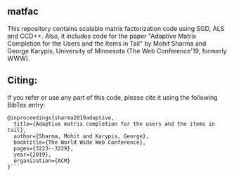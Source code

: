 ## matfac
This repository contains scalable matrix factorization code using SGD, ALS and CCD++. Also, it includes code for the paper "Adaptive Matrix Completion for the Users and the Items in Tail" by Mohit Sharma and George Karypis, University of Minnesota (The Web Conference'19, formerly WWW).


## Citing:
If you refer or use any part of this code, please cite it using the following BibTex entry:
```
@inproceedings{sharma2019adaptive,
  title={Adaptive matrix completion for the users and the items in tail},
  author={Sharma, Mohit and Karypis, George},
  booktitle={The World Wide Web Conference},
  pages={3223--3229},
  year={2019},
  organization={ACM}
}```
